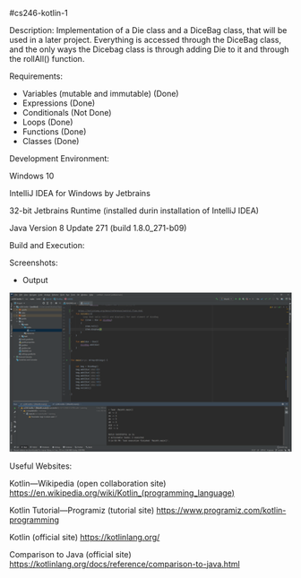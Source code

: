 #cs246-kotlin-1

Description: Implementation of a Die class and a DiceBag class, that will be used in a later project. Everything is accessed through the DiceBag class, and the only ways the Dicebag class is through adding Die to it and through the rollAll() function.

Requirements:
- Variables (mutable and immutable) (Done)
- Expressions (Done)
- Conditionals (Not Done)
- Loops (Done)
- Functions (Done)
- Classes (Done)


Development Environment:

Windows 10

IntelliJ IDEA for Windows by Jetbrains

32-bit Jetbrains Runtime (installed durin installation of IntelliJ IDEA)

Java Version 8 Update 271 (build 1.8.0_271-b09)

Build and Execution:

Screenshots:

- Output

![screenshot of output](https://github.com/jmattgiroux/cs246-kotlin-1/blob/master/output.png) 

Useful Websites:

Kotlin—Wikipedia (open collaboration site) https://en.wikipedia.org/wiki/Kotlin_(programming_language)

Kotlin Tutorial—Programiz (tutorial site) https://www.programiz.com/kotlin-programming

Kotlin (official site) https://kotlinlang.org/

Comparison to Java (official site) https://kotlinlang.org/docs/reference/comparison-to-java.html
